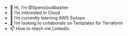 - 👋 Hi, I’m @0pencloudbasher
- 👀 I’m interested in Cloud
- 🌱 I’m currently learning AWS Sysops
- 💞️ I’m looking to collaborate on Templates for Terraform
- 📫 How to reach me Linkedin

<!---
0pencloudbasher/0pencloudbasher is a ✨ special ✨ repository because its `README.md` (this file) appears on your GitHub profile.
You can click the Preview link to take a look at your changes.
--->
